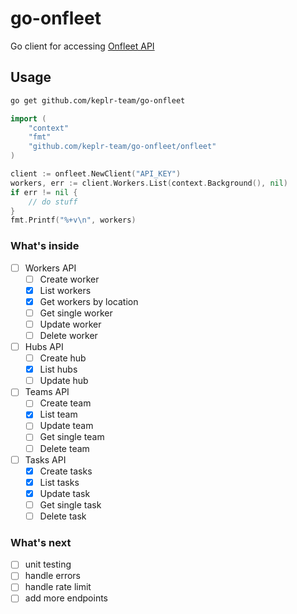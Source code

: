 # go-onfleet

Go client for accessing [Onfleet API](https://docs.onfleet.com/reference)

## Usage

```bash
go get github.com/keplr-team/go-onfleet
```

```go
import (
    "context"
    "fmt"
    "github.com/keplr-team/go-onfleet/onfleet"
)

client := onfleet.NewClient("API_KEY")
workers, err := client.Workers.List(context.Background(), nil)
if err != nil {
    // do stuff
}
fmt.Printf("%+v\n", workers)
```

### What's inside

- [ ] Workers API
  - [ ] Create worker
  - [x] List workers
  - [x] Get workers by location
  - [ ] Get single worker
  - [ ] Update worker
  - [ ] Delete worker

- [ ] Hubs API
  - [ ] Create hub
  - [x] List hubs
  - [ ] Update hub

- [ ] Teams API
  - [ ] Create team
  - [x] List team
  - [ ] Update team
  - [ ] Get single team
  - [ ] Delete team

- [ ] Tasks API
  - [x] Create tasks
  - [x] List tasks
  - [x] Update task
  - [ ] Get single task
  - [ ] Delete task

### What's next

- [ ] unit testing
- [ ] handle errors
- [ ] handle rate limit
- [ ] add more endpoints
